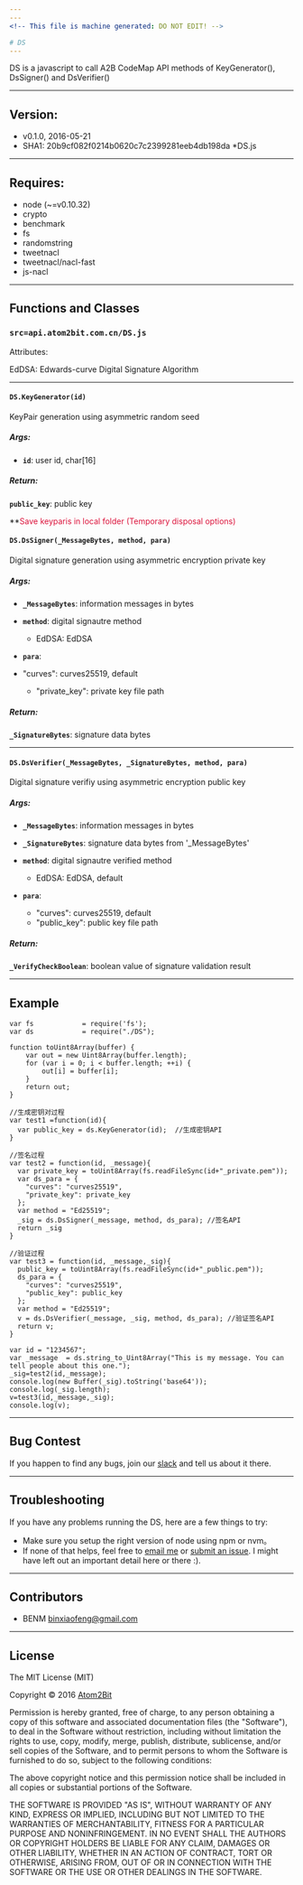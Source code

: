```yaml
---
---
<!-- This file is machine generated: DO NOT EDIT! -->

# DS
---
```


DS is a javascript to call A2B CodeMap API methods of KeyGenerator(), DsSigner() and DsVerifier()

- - -
## Version:

* v0.1.0, 2016-05-21
* SHA1: 20b9cf082f0214b0620c7c2399281eeb4db198da *DS.js

- - -
## Requires:
* node (~=v0.10.32)
* crypto
* benchmark
* fs
* randomstring
* tweetnacl
* tweetnacl/nacl-fast
* js-nacl

- - -
## Functions and Classes

### <span id="ds">`src=api.atom2bit.com.cn/DS.js`</span>

Attributes:

  EdDSA: Edwards-curve Digital Signature Algorithm

- - -
#### <span id="KeyGenerator">`DS.KeyGenerator(id)`</span>

KeyPair generation using asymmetric random seed

##### Args:

* <b>`id`</b>: user id, char[16]

##### Return:

<b>`public_key`</b>: public key

**<font color=#DC143C>Save keyparis in local folder (Temporary disposal options)</font>

#### <span id="DsSigner">`DS.DsSigner(_MessageBytes, method, para)`</span>

Digital signature generation using asymmetric encryption private key

##### Args:

* <b>`_MessageBytes`</b>: information messages in bytes

* <b>`method`</b>: digital signautre method

	* EdDSA: EdDSA

 * <b>`para`</b>:
  * "curves": curves25519, default
	* "private_key": private key file path

##### Return:

<b>`_SignatureBytes`</b>: signature data bytes

- - -
#### <span id="DsVerifier">`DS.DsVerifier(_MessageBytes, _SignatureBytes, method, para)`</span>

Digital signature verifiy using asymmetric encryption public key

##### Args:

* <b>`_MessageBytes`</b>: information messages in bytes

* <b>`_SignatureBytes`</b>: signature data bytes from '_MessageBytes'

* <b>`method`</b>: digital signautre verified method

	* EdDSA: EdDSA, default

 * <b>`para`</b>:

	* "curves": curves25519, default
	* "public_key": public key file path

##### Return:

<b>`_VerifyCheckBoolean`</b>: boolean value of signature validation result

- - -
## Example

    var fs            = require('fs');
    var ds            = require("./DS");

    function toUint8Array(buffer) {
        var out = new Uint8Array(buffer.length);
        for (var i = 0; i < buffer.length; ++i) {
            out[i] = buffer[i];
        }
        return out;
    }

    //生成密钥对过程
    var test1 =function(id){
      var public_key = ds.KeyGenerator(id);  //生成密钥API
    }

    //签名过程
    var test2 = function(id, _message){
      var private_key = toUint8Array(fs.readFileSync(id+"_private.pem"));
      var ds_para = {
        "curves": "curves25519",
        "private_key": private_key
      };
      var method = "Ed25519";
      _sig = ds.DsSigner(_message, method, ds_para); //签名API
      return _sig
    }

    //验证过程
    var test3 = function(id, _message,_sig){
      public_key = toUint8Array(fs.readFileSync(id+"_public.pem"));
      ds_para = {
        "curves": "curves25519",
        "public_key": public_key
      };
      var method = "Ed25519";
      v = ds.DsVerifier(_message, _sig, method, ds_para); //验证签名API
      return v;
    }

    var id = "1234567";
    var _message  = ds.string_to_Uint8Array("This is my message. You can tell people about this one.");
    _sig=test2(id,_message);
    console.log(new Buffer(_sig).toString('base64'));
    console.log(_sig.length);
    v=test3(id,_message,_sig);
    console.log(v);


- - -
## Bug Contest

If you happen to find any bugs, join our [slack](http://atom2bit.slack.com) and tell us about it there.

- - -
## Troubleshooting
If you have any problems running the DS, here are a few things to try:
* Make sure you setup the right version of node using npm or nvm。
* If none of that helps, feel free to [email me](mailto:binxiaofeng@gmail.com) or [submit an issue](https://github.com/Atom2Bit/CodeMapAPI/issues). I might have left out an important detail here or there :).

- - -
## Contributors

* BENM <binxiaofeng@gmail.com>

- - -
## License

The MIT License (MIT)

Copyright &copy; 2016 [Atom2Bit](http://www.atom2bit.com.cn)

Permission is hereby granted, free of charge, to any person obtaining a copy
of this software and associated documentation files (the "Software"), to deal
in the Software without restriction, including without limitation the rights
to use, copy, modify, merge, publish, distribute, sublicense, and/or sell
copies of the Software, and to permit persons to whom the Software is
furnished to do so, subject to the following conditions:

The above copyright notice and this permission notice shall be included in all
copies or substantial portions of the Software.

THE SOFTWARE IS PROVIDED "AS IS", WITHOUT WARRANTY OF ANY KIND, EXPRESS OR
IMPLIED, INCLUDING BUT NOT LIMITED TO THE WARRANTIES OF MERCHANTABILITY,
FITNESS FOR A PARTICULAR PURPOSE AND NONINFRINGEMENT. IN NO EVENT SHALL THE
AUTHORS OR COPYRIGHT HOLDERS BE LIABLE FOR ANY CLAIM, DAMAGES OR OTHER
LIABILITY, WHETHER IN AN ACTION OF CONTRACT, TORT OR OTHERWISE, ARISING FROM,
OUT OF OR IN CONNECTION WITH THE SOFTWARE OR THE USE OR OTHER DEALINGS IN THE
SOFTWARE.
